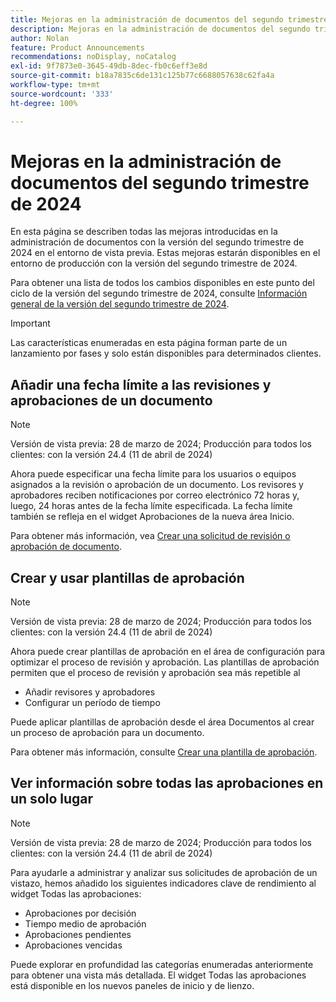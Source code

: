 ```yaml
---
title: Mejoras en la administración de documentos del segundo trimestre de 2024
description: Mejoras en la administración de documentos del segundo trimestre de 2024
author: Nolan
feature: Product Announcements
recommendations: noDisplay, noCatalog
exl-id: 9f7873e0-3645-49db-8dec-fb0c6eff3e8d
source-git-commit: b18a7835c6de131c125b77c6688057638c62fa4a
workflow-type: tm+mt
source-wordcount: '333'
ht-degree: 100%

---
```


# Mejoras en la administración de documentos del segundo trimestre de 2024

En esta página se describen todas las mejoras introducidas en la administración de documentos con la versión del segundo trimestre de 2024 en el entorno de vista previa. Estas mejoras estarán disponibles en el entorno de producción con la versión del segundo trimestre de 2024.

Para obtener una lista de todos los cambios disponibles en este punto del ciclo de la versión del segundo trimestre de 2024, consulte [Información general de la versión del segundo trimestre de 2024](/help/quicksilver/product-announcements/product-releases/24-q2-release-activity/24-q2-release-overview.md).

>[!IMPORTANT]
>
>Las características enumeradas en esta página forman parte de un lanzamiento por fases y solo están disponibles para determinados clientes.

## Añadir una fecha límite a las revisiones y aprobaciones de un documento

>[!NOTE]
>
>Versión de vista previa: 28 de marzo de 2024; Producción para todos los clientes: con la versión 24.4 (11 de abril de 2024)

Ahora puede especificar una fecha límite para los usuarios o equipos asignados a la revisión o aprobación de un documento. Los revisores y aprobadores reciben notificaciones por correo electrónico 72 horas y, luego, 24 horas antes de la fecha límite especificada. La fecha límite también se refleja en el widget Aprobaciones de la nueva área Inicio.

Para obtener más información, vea [Crear una solicitud de revisión o aprobación de documento](/help/quicksilver/review-and-approve-work/document-reviews-and-approvals/manage-document-approvals/create-a-document-approval.md).

## Crear y usar plantillas de aprobación

>[!NOTE]
>
>Versión de vista previa: 28 de marzo de 2024; Producción para todos los clientes: con la versión 24.4 (11 de abril de 2024)

Ahora puede crear plantillas de aprobación en el área de configuración para optimizar el proceso de revisión y aprobación. Las plantillas de aprobación permiten que el proceso de revisión y aprobación sea más repetible al

* Añadir revisores y aprobadores
* Configurar un período de tiempo

Puede aplicar plantillas de aprobación desde el área Documentos al crear un proceso de aprobación para un documento.

Para obtener más información, consulte [Crear una plantilla de aprobación](/help/quicksilver/review-and-approve-work/document-reviews-and-approvals/manage-document-approvals/create-approval-template.md).

## Ver información sobre todas las aprobaciones en un solo lugar

>[!NOTE]
>
>Versión de vista previa: 28 de marzo de 2024; Producción para todos los clientes: con la versión 24.4 (11 de abril de 2024)

Para ayudarle a administrar y analizar sus solicitudes de aprobación de un vistazo, hemos añadido los siguientes indicadores clave de rendimiento al widget Todas las aprobaciones:

* Aprobaciones por decisión
* Tiempo medio de aprobación
* Aprobaciones pendientes
* Aprobaciones vencidas

Puede explorar en profundidad las categorías enumeradas anteriormente para obtener una vista más detallada. El widget Todas las aprobaciones está disponible en los nuevos paneles de inicio y de lienzo.
